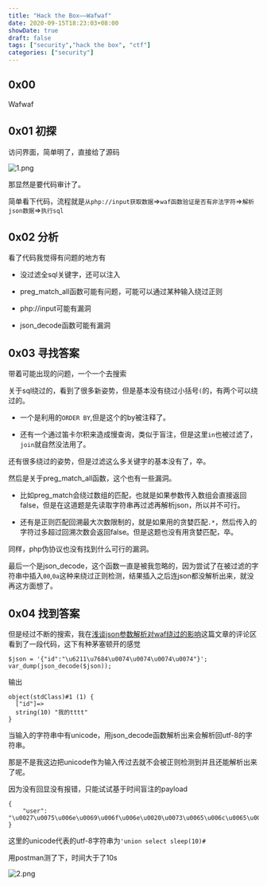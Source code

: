 ```yaml
---
title: "Hack the Box——Wafwaf"
date: 2020-09-15T18:23:03+08:00
showDate: true
draft: false
tags: ["security","hack the box", "ctf"]
categories: ["security"]
---
```


## 0x00

Wafwaf

## 0x01 初探

访问界面，简单明了，直接给了源码

![1.png](1.png)

那显然是要代码审计了。

简单看下代码，流程就是`从php://input获取数据`=>`waf函数验证是否有非法字符`=>`解析json数据`=>`执行sql`

## 0x02 分析

看了代码我觉得有问题的地方有

* 没过滤全sql关键字，还可以注入

* preg_match_all函数可能有问题，可能可以通过某种输入绕过正则

* php://input可能有漏洞

* json_decode函数可能有漏洞

## 0x03 寻找答案

带着可能出现的问题，一个一个去搜索

关于sql绕过的，看到了很多新姿势，但是基本没有绕过小括号`(`的，有两个可以绕过的。

* 一个是利用的`ORDER BY`,但是这个的by被注释了。

* 还有一个通过笛卡尔积来造成慢查询，类似于盲注，但是这里`in`也被过滤了，`join`就自然没法用了。

还有很多绕过的姿势，但是过滤这么多关键字的基本没有了，卒。

然后是关于preg_match_all函数，这个也有一些漏洞。

* 比如preg_match会绕过数组的匹配，也就是如果参数传入数组会直接返回false，但是在这道题是先读取字符串再过滤再解析json，所以并不可行。

* 还有是正则匹配回溯最大次数限制的，就是如果用的贪婪匹配`.*`，然后传入的字符过多超过回溯次数会返回false。但是这题也没有用贪婪匹配，卒。

同样，php伪协议也没有找到什么可行的漏洞。

最后一个是json_decode，这个函数一直是被我忽略的，因为尝试了在被过滤的字符串中插入`00`,`0a`这种来绕过正则检测，结果插入之后连json都没解析出来，就没再这方面想了。

## 0x04 找到答案

但是经过不断的搜索，我在[浅谈json参数解析对waf绕过的影响](https://xz.aliyun.com/t/306)这篇文章的评论区看到了一段代码，这下有种茅塞顿开的感觉

```
$json = '{"id":"\u6211\u7684\u0074\u0074\u0074\u0074"}';
var_dump(json_decode($json));
```

输出
```
object(stdClass)#1 (1) {
  ["id"]=>
  string(10) "我的tttt"
}
```

当输入的字符串中有unicode，用json_decode函数解析出来会解析回utf-8的字符串。

那是不是我这边把unicode作为输入传过去就不会被正则检测到并且还能解析出来了呢。

因为没有回显没有报错，只能试试基于时间盲注的payload

```
{
    "user": "\u0027\u0075\u006e\u0069\u006f\u006e\u0020\u0073\u0065\u006c\u0065\u0063\u0074\u0020\u0073\u006c\u0065\u0065\u0070\u0028\u0031\u0030\u0029\u0023"
}
```

这里的unicode代表的utf-8字符串为`'union select sleep(10)#`

用postman测了下，时间大于了10s

![2.png](2.png)

